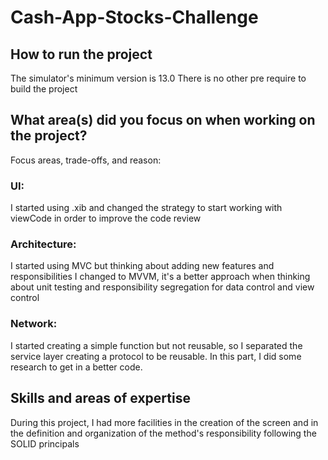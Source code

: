 # Cash-App-Stocks-Challenge


## How to run the project
The simulator's minimum version is 13.0
There is no other pre require to build the project

## What area(s) did you focus on when working on the project?
Focus areas, trade-offs, and reason: 
### UI:
I started using .xib and changed the strategy to start working with viewCode in order to improve the code review
### Architecture:
I started using MVC but thinking about adding new features and responsibilities I changed to MVVM, it's a better
approach when thinking about unit testing and responsibility segregation for data control and view control
### Network:
I started creating a simple function but not reusable, so I separated the service layer creating a protocol to 
be reusable. In this part, I did some research to get in a better code.

## Skills and areas of expertise
During this project, I had more facilities in the creation of the screen and in the definition and organization
of the method's responsibility following the SOLID principals

